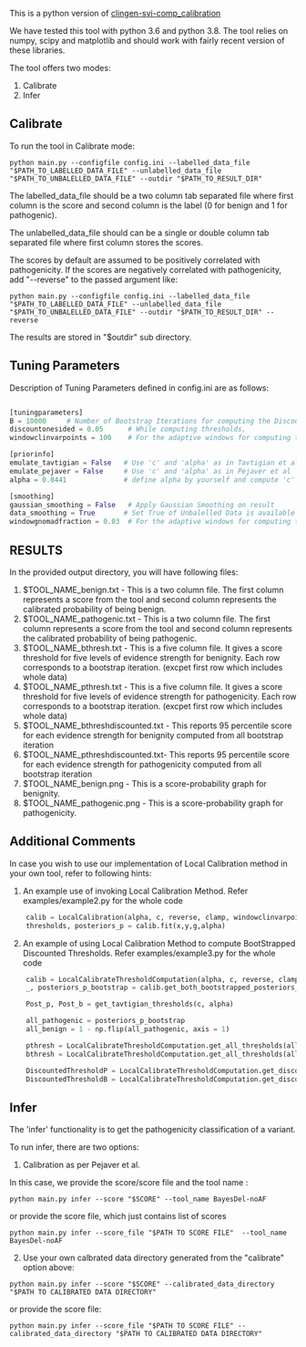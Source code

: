 This is a python version of [clingen-svi-comp_calibration](https://github.com/vpejaver/clingen-svi-comp_calibration)

We have tested this tool with python 3.6 and python 3.8.
The tool relies on numpy, scipy and matplotlib and should work with fairly recent version of these libraries.


The tool offers two modes:

1. Calibrate
2. Infer


## Calibrate

To run the tool in Calibrate mode:
```
python main.py --configfile config.ini --labelled_data_file "$PATH_TO_LABELLED_DATA_FILE" --unlabelled_data_file "$PATH_TO_UNBALELLED_DATA_FILE" --outdir "$PATH_TO_RESULT_DIR"
```
The labelled_data_file should be a two column tab separated file where first column is the score and second column is the label (0 for benign and 1 for pathogenic).

The unlabelled_data_file should can be a single or double column tab separated file where first column stores the scores.

The scores by default are assumed to be positively correlated with pathogenicity. If the scores are negatively correlated with pathogenicity, add "--reverse" to the passed argument like:
```
python main.py --configfile config.ini --labelled_data_file "$PATH_TO_LABELLED_DATA_FILE" --unlabelled_data_file "$PATH_TO_UNBALELLED_DATA_FILE" --outdir "$PATH_TO_RESULT_DIR" --reverse
``` 

The results are stored in "$outdir" sub directory.


## Tuning Parameters

Description of Tuning Parameters defined in config.ini are as follows:
```python

[tuningparameters]
B = 10000     # Number of Bootstrap Iterations for computing the Discounted Thresholds
discountonesided = 0.05      # While computing thresholds,
windowclinvarpoints = 100    # For the adaptive windows for computing the local probabilty, this defines the minimum number of 'labelled data points' that should be in the window 

[priorinfo]
emulate_tavtigian = False   # Use 'c' and 'alpha' as in Tavtigian et al
emulate_pejaver = False     # Use 'c' and 'alpha' as in Pejaver et al
alpha = 0.0441              # define alpha by yourself and compute 'c' as per Tavtigian et al framework

[smoothing] 
gaussian_smoothing = False   # Apply Gaussian Smoothing on result
data_smoothing = True       # Set True of Unbalelled Data is available and to be used for smoothing
windowgnomadfraction = 0.03  # For the adaptive	windows for computing the local  probabilty, this defines the minimum fraction of 'unlabelled data points' that should be in the window

```


## RESULTS

In the provided output directory, you will have following files:
1. $TOOL_NAME_benign.txt   - This is a two column file. The first column represents a score from the tool and second column represents the calibrated probability of being benign.
2. $TOOL_NAME_pathogenic.txt - This is a two column file.   The first column represents a score from the tool and second column represents the calibrated probability of being pathogenic.
3. $TOOL_NAME_bthresh.txt - This is a five column file. It gives a score threshold for five levels of evidence strength for benignity. Each row corresponds to a bootstrap iteration. (excpet first row which includes whole data)
4. $TOOL_NAME_pthresh.txt - This is a five column file.	It gives a score threshold for five levels of evidence strength	for pathogenicity. Each row corresponds to a bootstrap iteration. (excpet first row	which includes whole data)
5. $TOOL_NAME_bthreshdiscounted.txt - This reports 95 percentile score for each evidence strength for benignity computed from all bootstrap iteration
6. $TOOL_NAME_pthreshdiscounted.txt- This reports 95 percentile score for each evidence strength for pathogenicity computed	from all bootstrap iteration
7. $TOOL_NAME_benign.png - This is a score-probability graph for benignity.
8. $TOOL_NAME_pathogenic.png - This  is a score-probability graph for pathogenicity.




## Additional Comments

In case you wish to use our implementation of  Local Calibration method in your own tool, refer to following hints:


1. An example use of invoking Local Calibration Method. Refer examples/example2.py for the whole code


```python
    calib = LocalCalibration(alpha, c, reverse, clamp, windowclinvarpoints, windowgnomadfraction, gaussian_smoothing)
    thresholds, posteriors_p = calib.fit(x,y,g,alpha)

```


2. An example of using Local Calibration Method to compute BootStrapped Discounted Thresholds. Refer examples/example3.py for the whole code


```python
    calib = LocalCalibrateThresholdComputation(alpha, c, reverse, clamp, windowclinvarpoints, windowgnomadfraction, gaussian_smoothing, )
    _, posteriors_p_bootstrap = calib.get_both_bootstrapped_posteriors_parallel(x,y, g, 1000, alpha, thresholds)

    Post_p, Post_b = get_tavtigian_thresholds(c, alpha)

    all_pathogenic = posteriors_p_bootstrap
    all_benign = 1 - np.flip(all_pathogenic, axis = 1)

    pthresh = LocalCalibrateThresholdComputation.get_all_thresholds(all_pathogenic, thresholds, Post_p)
    bthresh = LocalCalibrateThresholdComputation.get_all_thresholds(all_benign, np.flip(thresholds), Post_b) 

    DiscountedThresholdP = LocalCalibrateThresholdComputation.get_discounted_thresholds(pthresh, Post_p, B, discountonesided, 'pathogenic')
    DiscountedThresholdB = LocalCalibrateThresholdComputation.get_discounted_thresholds(bthresh, Post_b, B, discountonesided, 'benign')


```



## Infer

The 'infer' functionality is to get the pathogenicity classification of a variant.

To run infer, there are two options:

1. Calibration as per Pejaver et al.

In this case, we provide the score/score file and the tool name :
```
python main.py infer --score "$SCORE" --tool_name BayesDel-noAF
```
or provide the score file, which just contains list of scores
```
python main.py infer --score_file "$PATH TO SCORE FILE"  --tool_name BayesDel-noAF
```

2. Use your own calbrated data directory generated from the "calibrate" option above:
```
python main.py infer --score "$SCORE" --calibrated_data_directory "$PATH TO CALIBRATED DATA DIRECTORY"
```

or provide the score file:
```
python main.py infer --score_file "$PATH TO SCORE FILE" --calibrated_data_directory "$PATH TO CALIBRATED DATA DIRECTORY"
```

